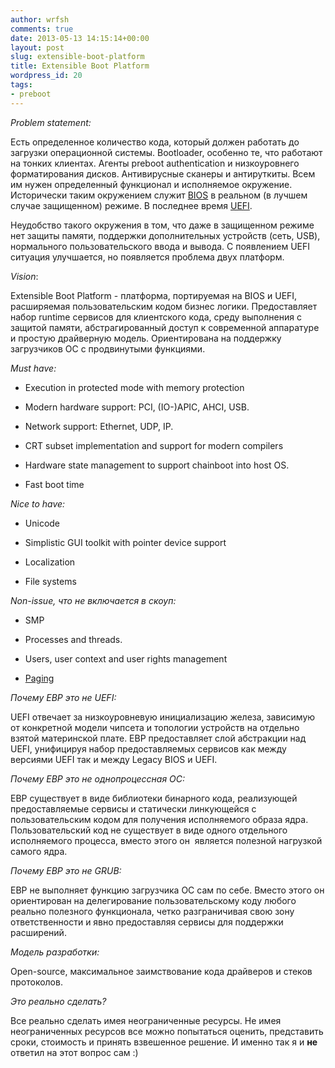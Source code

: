 ```yaml
---
author: wrfsh
comments: true
date: 2013-05-13 14:15:14+00:00
layout: post
slug: extensible-boot-platform
title: Extensible Boot Platform
wordpress_id: 20
tags:
- preboot
---
```


_Problem statement:_

Есть определенное количество кода, который должен работать до загрузки операционной системы. Bootloader, особенно те, что работают на тонких клиентах. Агенты preboot authentication и низкоуровнего форматирования дисков. Антивирусные сканеры и антируткиты. Всем им нужен определенный функционал и исполняемое окружение. Исторически таким окружением служит [BIOS](http://en.wikipedia.org/wiki/BIOS) в реальном (в лучшем случае защищенном) режиме. В последнее время [UEFI](http://www.uefi.org/).

Неудобство такого окружения в том, что даже в защищенном режиме нет защиты памяти, поддержки дополнительных устройств (сеть, USB), нормального пользовательского ввода и вывода. С появлением UEFI ситуация улучшается, но появляется проблема двух платформ.

_Vision_:

Extensible Boot Platform - платформа, портируемая на BIOS и UEFI, расширяемая пользовательским кодом бизнес логики. Предоставляет набор runtime сервисов для клиентского кода, среду выполнения с защитой памяти, абстрагированный доступ к современной аппаратуре и простую драйверную модель. Ориентирована на поддержку загрузчиков ОС с продвинутыми функциями.

_Must have:_



	
  * Execution in protected mode with memory protection

	
  * Modern hardware support: PCI, (IO-)APIC, AHCI, USB.

	
  * Network support: Ethernet, UDP, IP.

	
  * CRT subset implementation and support for modern compilers

	
  * Hardware state management to support chainboot into host OS.

	
  * Fast boot time


_Nice to have:_



	
  * Unicode

	
  * Simplistic GUI toolkit with pointer device support

	
  * Localization

	
  * File systems


_Non-issue, что не включается в скоуп:_



	
  * SMP

	
  * Processes and threads.

	
  * Users, user context and user rights management

	
  * [Paging](http://en.wikipedia.org/wiki/Paging)


_Почему EBP это не UEFI:_

UEFI отвечает за низкоуровневую инициализацию железа, зависимую от конкретной модели чипсета и топологии устройств на отдельно взятой материнской плате. EBP предоставляет слой абстракции над UEFI, унифицируя набор предоставляемых сервисов как между версиями UEFI так и между Legacy BIOS и UEFI.

_Почему EBP это не однопроцессная ОС:_

EBP существует в виде библиотеки бинарного кода, реализующей предоставляемые сервисы и статически линкующейся с пользовательским кодом для получения исполняемого образа ядра. Пользовательский код не существует в виде одного отдельного исполняемого процесса, вместо этого он  является полезной нагрузкой самого ядра.

_Почему EBP это не GRUB:_

EBP не выполняет функцию загрузчика ОС сам по себе. Вместо этого он ориентирован на делегирование пользовательскому коду любого реально полезного функционала, четко разграничивая свою зону ответственности и явно предоставляя сервисы для поддержки расширений.

_Модель разработки:_

Open-source, максимальное заимствование кода драйверов и стеков протоколов.

_Это реально сделать?_

Все реально сделать имея неограниченные ресурсы. Не имея неограниченных ресурсов все можно попытаться оценить, представить сроки, стоимость и принять взвешенное решение. И именно так я и **не** ответил на этот вопрос сам :)
